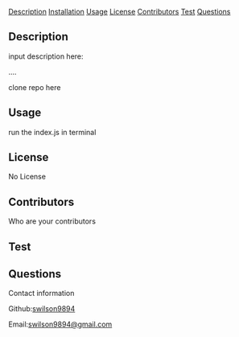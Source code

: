 



[Description](#description)
[Installation](#installation)
[Usage](#usage)
[License](#license)
[Contributors](#contributors)
[Test](#test)
[Questions](#questions)

## Description
input description here:

....


clone repo here

## Usage
run the index.js in terminal

## License
No License

## Contributors
Who are your contributors

## Test


## Questions
Contact information

Github:[swilson9894](https://github.com/swilson9894/GoodRadmeGenerator.git)

Email:[swilson9894@gmail.com](https://github.com/swilson9894/GoodRadmeGenerator.git)